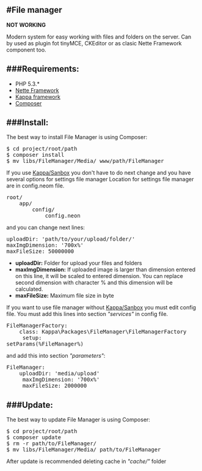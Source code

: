 #File manager
-
**NOT WORKING**

Modern system for easy working with files and folders on the server. Can by used as plugin fot tinyMCE, CKEditor or as clasic Nette Framework component too.

###Requirements:
-
* PHP 5.3.*
* [Nette Framework](http://nette.org)
* [Kappa framework](https://github.com/Budry/Kappa)
* [Composer](http://getcomposer.org/)

###Install:
-
The best way to install File Manager is using Composer:
<pre>
$ cd project/root/path
$ composer install
$ mv libs/FileManager/Media/ www/path/FileManager
</pre>
If you use [Kappa/Sanbox](http://github.com/Kappa-org/Sanbox) you don't have to do next change and you have several options for settings file manager
Location for settings file manager are in config.neom file.
<pre>
root/
	app/
		config/
			config.neon
</pre>

and you can change next lines:

<pre>
uploadDir: 'path/to/your/upload/folder/'
maxImgDimension: '700x%'
maxFileSize: 50000000
</pre>

* **uploadDir:** Folder for upload your files and folders
* **maxImgDimension:** If uploaded image is larger than dimension entered on this line, it will be  scaled to entered dimension. You can replace second dimension with character % and this dimension will be calculated.
* **maxFileSize:** Maximum file size in byte


If you want to use file manager without [Kappa/Sanbox](http://github.com/Kappa-org/Sanbox) you must edit config file.
You must add this lines into section *"services"* in config file.

<pre>
FileManagerFactory:
	class: Kappa\Packages\FileManager\FileManagerFactory
     setup:
setParams(%FileManager%)
</pre>

and add this into section *"parameters"*:

<pre>
FileManager:
	uploadDir: 'media/upload'
     maxImgDimension: '700x%'
     maxFileSize: 2000000
</pre>

###Update:
-
The best way to update File Manager is using Composer:

<pre>
$ cd project/root/path
$ composer update
$ rm -r path/to/FileManager/
$ mv libs/FileManager/Media/ path/to/FileManager
</pre>

After update is recommended deleting cache in *"cache/"* folder